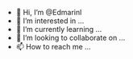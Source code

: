 - 👋 Hi, I’m @Edmarinl
- 👀 I’m interested in ...
- 🌱 I’m currently learning ...
- 💞️ I’m looking to collaborate on ...
- 📫 How to reach me ...

<!---
Edmarinl/Edmarinl is a ✨ special ✨ repository because its `README.md` (this file) appears on your GitHub profile.
You can click the Preview link to take a look at your changes.
--->
